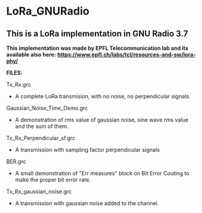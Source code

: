 # LoRa_GNURadio

## This is a LoRa implementation in GNU Radio 3.7

**This implementation was made by EPFL Telecommunication lab and its available also here:**
**https://www.epfl.ch/labs/tcl/resources-and-sw/lora-phy/**


**FILES:**

Tx_Rx.grc
- A complete LoRa transmision, with no noise, no perpendicular signals.

Gaussian_Noise_Time_Demo.grc
- A demonstration of rms value of gaussian noise, sine wave rms value and the sum of them.

Tx_Rx_Perpendicular_sf.grc
- A transmission with sampling factor perpendicular signals

BER.grc
- A small demonstration of "Err measures" block on Bit Error Couting to make the proper bit error rate. 

Tx_Rx_gaussian_noise.grc
- A transmission with gaussian noise added to the channel.
